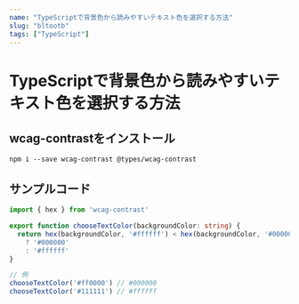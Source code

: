 ```yaml
---
name: "TypeScriptで背景色から読みやすいテキスト色を選択する方法"
slug: "bltootb"
tags: ["TypeScript"]
---
```


# TypeScriptで背景色から読みやすいテキスト色を選択する方法

## wcag-contrastをインストール

```
npm i --save wcag-contrast @types/wcag-contrast  
```

## サンプルコード

```typescript
import { hex } from 'wcag-contrast'

export function chooseTextColor(backgroundColor: string) {
  return hex(backgroundColor, '#ffffff') < hex(backgroundColor, '#000000')
    ? '#000000'
    : '#ffffff'
}

// 例
chooseTextColor('#ff0000') // #000000
chooseTextColor('#111111') // #ffffff
```
